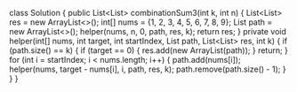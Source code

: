 class Solution {
public List<List<Integer>> combinationSum3(int k, int n) {
List<List<Integer>> res = new ArrayList<>();
int[] nums = {1, 2, 3, 4, 5, 6, 7, 8, 9};
List<Integer> path = new ArrayList<>();
helper(nums, n, 0, path, res, k);
return res;
}
private void helper(int[] nums, int target, int startIndex, List<Integer> path, List<List<Integer>> res, int k) {
if (path.size() == k) {
if (target == 0) {
res.add(new ArrayList<Integer>(path));
}
return;
}
for (int i = startIndex; i < nums.length; i++) {
path.add(nums[i]);
helper(nums, target - nums[i], i, path, res, k);
path.remove(path.size() - 1);
}
}
}
​